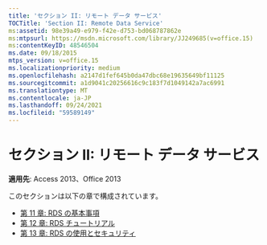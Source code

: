```yaml
---
title: 'セクション II: リモート データ サービス'
TOCTitle: 'Section II: Remote Data Service'
ms:assetid: 98e39a49-e979-f42e-d753-bd068787862e
ms:mtpsurl: https://msdn.microsoft.com/library/JJ249685(v=office.15)
ms:contentKeyID: 48546504
ms.date: 09/18/2015
mtps_version: v=office.15
ms.localizationpriority: medium
ms.openlocfilehash: a2147d1fef645b0da47dbc68e19635649bf11125
ms.sourcegitcommit: a1d9041c20256616c9c183f7d1049142a7ac6991
ms.translationtype: MT
ms.contentlocale: ja-JP
ms.lasthandoff: 09/24/2021
ms.locfileid: "59589149"
---
```

# <a name="section-ii-remote-data-service"></a>セクション II: リモート データ サービス

**適用先**: Access 2013、Office 2013

このセクションは以下の章で構成されています。

- [第 11 章: RDS の基本事項](chapter-11-rds-fundamentals.md)
- [第 12 章: RDS チュートリアル](chapter-12-rds-tutorial.md)
- [第 13 章: RDS の使用とセキュリティ](chapter-13-rds-usage-and-security.md)

